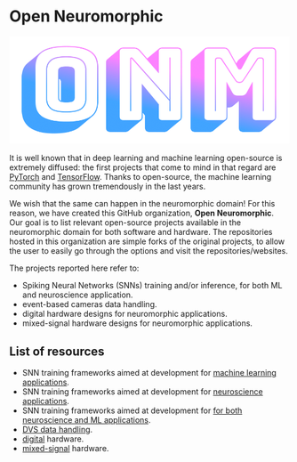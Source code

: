 # Open Neuromorphic

![logo](images/ONM.png)

It is well known that in deep learning and machine learning open-source is extremely diffused: the first projects that come to mind in that regard are [PyTorch](https://www.pytorch.org) and [TensorFlow](https://www.tensorflow.org/). Thanks to open-source, the machine learning community has grown tremendously in the last years. 

We wish that the same can happen in the neuromorphic domain! For this reason, we have created this GitHub organization, **Open Neuromorphic**. Our goal is to list relevant open-source projects available in the neuromorphic domain for both software and hardware. The repositories hosted in this organization are simple forks of the original projects, to allow the user to easily go through the options and visit the repositories/websites. 

The projects reported here refer to:
- Spiking Neural Networks (SNNs) training and/or inference, for both ML and neuroscience application.
- event-based cameras data handling.
- digital hardware designs for neuromorphic applications.
- mixed-signal hardware designs for neuromorphic applications.

## List of resources

- SNN training frameworks aimed at development for [machine learning applications](files/snn_ml.md).
- SNN training frameworks aimed at development for [neuroscience applications](files/snn_brain.md).
- SNN training frameworks aimed at development for [for both neuroscience and ML applications](files/snn_misc.md).
- [DVS data handling](files/dvs.md).
- [digital](files/digital_hw.md) hardware.
- [mixed-signal](files/mixed_signal_hw.md) hardware.
